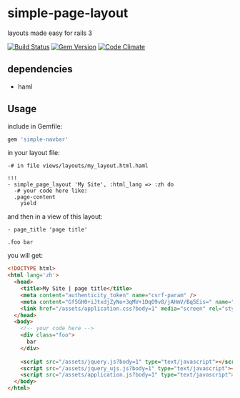 # simple-page-layout

layouts made easy for rails 3

[![Build Status](https://travis-ci.org/mindpin/simple-page-layout.png?branch=master)](https://travis-ci.org/mindpin/simple-page-layout)
[![Gem Version](https://badge.fury.io/rb/simple-page-layout.png)](http://badge.fury.io/rb/simple-page-layout)
[![Code Climate](https://codeclimate.com/github/mindpin/simple-page-layout.png)](https://codeclimate.com/github/mindpin/simple-page-layout)

## dependencies

* haml

## Usage

include in Gemfile:
```ruby
gem 'simple-navbar'
```

in your layout file:

```haml
-# in file views/layouts/my_layout.html.haml

!!!
- simple_page_layout 'My Site', :html_lang => :zh do
  -# your code here like:
  .page-content
    yield
```

and then in a view of this layout:

```haml
- page_title 'page title'

.foo bar
```

you will get:

```html
<!DOCTYPE html>
<html lang='zh'>
  <head>
    <title>My Site | page title</title>
    <meta content="authenticity_token" name="csrf-param" />
    <meta content="Gf5GH0+iJtxdjZyNo+3qMV+1DqO9v8/jAHmV/Bq5Eis=" name="csrf-token" />
    <link href="/assets/application.css?body=1" media="screen" rel="stylesheet" type="text/css" />
  </head>
  <body>
    <!-- your code here -->
    <div class="foo">
      bar
    </div>
    
    <script src="/assets/jquery.js?body=1" type="text/javascript"></script>
    <script src="/assets/jquery_ujs.js?body=1" type="text/javascript"></script>
    <script src="/assets/application.js?body=1" type="text/javascript"></script>
  </body>
</html>
```
